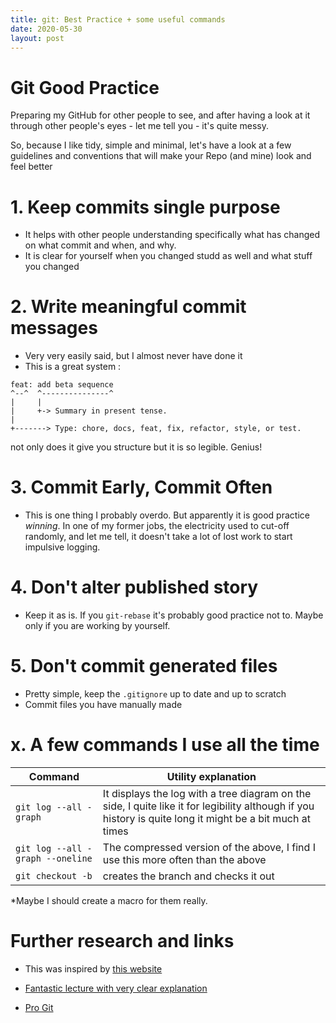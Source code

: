 ```yaml
---
title: git: Best Practice + some useful commands 
date: 2020-05-30
layout: post
---
```


# Git Good Practice

Preparing my GitHub for other people to see, and after having a look at
it through other people's eyes - let me tell you - it's quite messy.

So, because I like tidy, simple and minimal, let's have a look at a few
guidelines and conventions that will make your Repo (and mine) look
and feel better

# 1. Keep commits single purpose
 - It helps with other people understanding specifically what has changed on
 what commit and when, and why.
 - It is clear for yourself when you changed studd as well and what stuff you
   changed 

# 2. Write meaningful commit messages
- Very very easily said, but I almost never have done it
- This is a great system :

```
feat: add beta sequence
^--^  ^---------------^
|     |
|     +-> Summary in present tense.
|
+-------> Type: chore, docs, feat, fix, refactor, style, or test.
```
not only does it give you structure but it is so legible. Genius!

# 3. Commit Early, Commit Often
- This is one thing I probably overdo. But apparently it is 
good practice *winning*. In one of my former jobs, the electricity
used to cut-off randomly, and let me tell, it doesn't take a lot
of lost work to start impulsive logging.

# 4. Don't alter published story
- Keep it as is. If you ```git-rebase``` it's probably good practice
not to. Maybe only if you are working by yourself.

# 5. Don't commit generated files
- Pretty simple, keep the ```.gitignore``` up to date and up to scratch
- Commit files you have manually made

# x. A few commands I use all the time 

| Command                          | Utility explanation                                          |
| -------------------------------- | ------------------------------------------------------------ |
| `git log --all -graph`           | It displays the log with a tree diagram on the side, I quite like it for legibility although if you history is quite long it might be a bit much at times |
| `git log --all -graph --oneline` | The compressed version of the above, I find I use this more often than the above |
| `git checkout -b `               | creates the branch and checks it out                         |

*Maybe I should create a macro for them really.

# Further research and links

- This was inspired by [this website](https://deepsource.io/blog/git-best-practices/)
- [Fantastic lecture with very clear explanation](https://missing.csail.mit.edu/2020/version-control/)

- [Pro Git](https://git-scm.com/book/en/v2)
